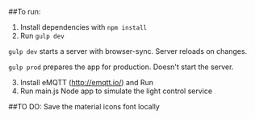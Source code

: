 ##To run:
1. Install dependencies with `npm install`
2. Run `gulp dev`

`gulp dev` starts a server with browser-sync. Server reloads on changes.

`gulp prod` prepares the app for production. Doesn't start the server.

3. Install eMQTT (http://emqtt.io/) and Run
4. Run main.js Node app to simulate the light control service

##TO DO:
Save the material icons font locally
